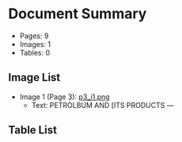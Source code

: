 # Document Summary

- Pages: 9
- Images: 1
- Tables: 0

## Image List

- Image 1 (Page 3): [p3_i1.png](pdf_images/p3_i1.png)
  - Text: PETROLBUM AND [ITS PRODUCTS —

## Table List

